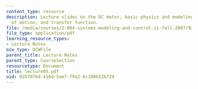 ```yaml
---
content_type: resource
description: Lecture slides on the DC motor, basic physics and modeling, equation
  of motion, and transfer function.
file: /media/courses/2-004-systems-modeling-and-control-ii-fall-2007/92b7076d416d5ae7f9a26c100b52b724_lecture05.pdf
file_type: application/pdf
learning_resource_types:
- Lecture Notes
ocw_type: OCWFile
parent_title: Lecture Notes
parent_type: CourseSection
resourcetype: Document
title: lecture05.pdf
uid: 92b7076d-416d-5ae7-f9a2-6c100b52b724
---
```

